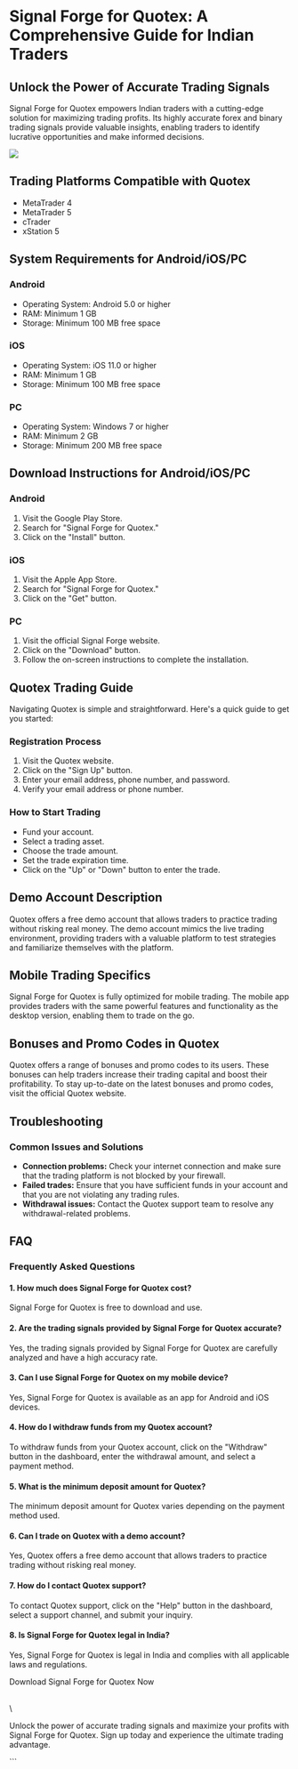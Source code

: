 # Signal Forge for Quotex: A Comprehensive Guide for Indian Traders

## Unlock the Power of Accurate Trading Signals

Signal Forge for Quotex empowers Indian traders with a cutting-edge
solution for maximizing trading profits. Its highly accurate forex and
binary trading signals provide valuable insights, enabling traders to
identify lucrative opportunities and make informed decisions.

[![](https://static.quotex.io/files/8_en/300_250.jpg)](https://traff.sbs/brokerqxsignupf)

## Trading Platforms Compatible with Quotex

-   MetaTrader 4
-   MetaTrader 5
-   cTrader
-   xStation 5

## System Requirements for Android/iOS/PC

### Android

-   Operating System: Android 5.0 or higher
-   RAM: Minimum 1 GB
-   Storage: Minimum 100 MB free space

### iOS

-   Operating System: iOS 11.0 or higher
-   RAM: Minimum 1 GB
-   Storage: Minimum 100 MB free space

### PC

-   Operating System: Windows 7 or higher
-   RAM: Minimum 2 GB
-   Storage: Minimum 200 MB free space

## Download Instructions for Android/iOS/PC

### Android

1.  Visit the Google Play Store.
2.  Search for "Signal Forge for Quotex."
3.  Click on the "Install" button.

### iOS

1.  Visit the Apple App Store.
2.  Search for "Signal Forge for Quotex."
3.  Click on the "Get" button.

### PC

1.  Visit the official Signal Forge website.
2.  Click on the "Download" button.
3.  Follow the on-screen instructions to complete the installation.

## Quotex Trading Guide

Navigating Quotex is simple and straightforward. Here\'s a quick guide
to get you started:

### Registration Process

1.  Visit the Quotex website.
2.  Click on the "Sign Up" button.
3.  Enter your email address, phone number, and password.
4.  Verify your email address or phone number.

### How to Start Trading

-   Fund your account.
-   Select a trading asset.
-   Choose the trade amount.
-   Set the trade expiration time.
-   Click on the "Up" or "Down" button to enter the trade.

## Demo Account Description

Quotex offers a free demo account that allows traders to practice
trading without risking real money. The demo account mimics the live
trading environment, providing traders with a valuable platform to test
strategies and familiarize themselves with the platform.

## Mobile Trading Specifics

Signal Forge for Quotex is fully optimized for mobile trading. The
mobile app provides traders with the same powerful features and
functionality as the desktop version, enabling them to trade on the go.

## Bonuses and Promo Codes in Quotex

Quotex offers a range of bonuses and promo codes to its users. These
bonuses can help traders increase their trading capital and boost their
profitability. To stay up-to-date on the latest bonuses and promo codes,
visit the official Quotex website.

## Troubleshooting

### Common Issues and Solutions

-   **Connection problems:** Check your internet connection and make
    sure that the trading platform is not blocked by your firewall.
-   **Failed trades:** Ensure that you have sufficient funds in your
    account and that you are not violating any trading rules.
-   **Withdrawal issues:** Contact the Quotex support team to resolve
    any withdrawal-related problems.

## FAQ

### Frequently Asked Questions

#### 1. How much does Signal Forge for Quotex cost?

Signal Forge for Quotex is free to download and use.

#### 2. Are the trading signals provided by Signal Forge for Quotex accurate?

Yes, the trading signals provided by Signal Forge for Quotex are
carefully analyzed and have a high accuracy rate.

#### 3. Can I use Signal Forge for Quotex on my mobile device?

Yes, Signal Forge for Quotex is available as an app for Android and iOS
devices.

#### 4. How do I withdraw funds from my Quotex account?

To withdraw funds from your Quotex account, click on the
"Withdraw" button in the dashboard, enter the withdrawal amount,
and select a payment method.

#### 5. What is the minimum deposit amount for Quotex?

The minimum deposit amount for Quotex varies depending on the payment
method used.

#### 6. Can I trade on Quotex with a demo account?

Yes, Quotex offers a free demo account that allows traders to practice
trading without risking real money.

#### 7. How do I contact Quotex support?

To contact Quotex support, click on the "Help" button in the
dashboard, select a support channel, and submit your inquiry.

#### 8. Is Signal Forge for Quotex legal in India?

Yes, Signal Forge for Quotex is legal in India and complies with all
applicable laws and regulations.

Download Signal Forge for Quotex Now

\
\

Unlock the power of accurate trading signals and maximize your profits
with Signal Forge for Quotex. Sign up today and experience the ultimate
trading advantage.

\`\`\`

